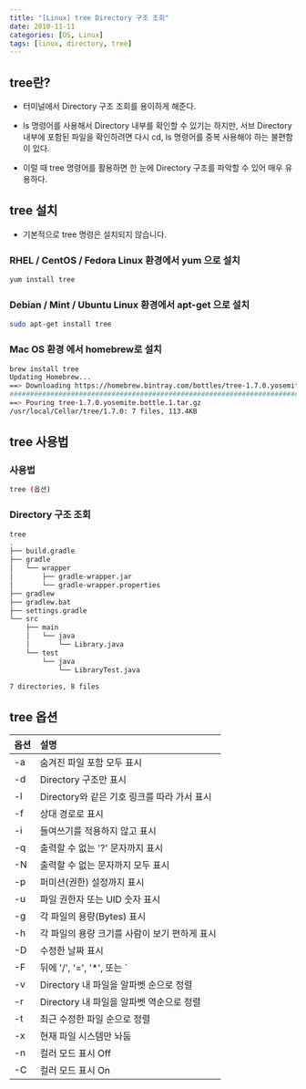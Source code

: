 ```yaml
---
title: "[Linux] tree Directory 구조 조회"
date: 2018-11-11
categories: [OS, Linux]
tags: [linux, directory, tree]
---
```


## tree란?

- 터미널에서 Directory 구조 조회를 용이하게 해준다.

- ls 명령어를 사용해서 Directory 내부를 확인할 수 있기는 하지만, 서브 Directory 내부에 포함된 파일을 확인하려면 다시 cd, ls 명령어를 중복 사용해야 하는 불편함이 있다.
- 이럴 때 tree 명령어를 활용하면 한 눈에 Directory 구조를 파악할 수 있어 매우 유용하다.

## tree 설치

- 기본적으로 tree 명령은 설치되지 않습니다.

### RHEL / CentOS / Fedora Linux 환경에서 yum 으로 설치

```bash
yum install tree
```

### Debian / Mint / Ubuntu Linux 환경에서 apt-get 으로 설치

```bash
sudo apt-get install tree
```

### Mac OS 환경 에서 homebrew로 설치

```bash
brew install tree
Updating Homebrew...
==> Downloading https://homebrew.bintray.com/bottles/tree-1.7.0.yosemite.bottle.1.tar.gz
######################################################################## 100.0%
==> Pouring tree-1.7.0.yosemite.bottle.1.tar.gz
/usr/local/Cellar/tree/1.7.0: 7 files, 113.4KB
```

## tree 사용법
### 사용법

```bash
tree (옵션)
```

### Directory 구조 조회

```bash
tree
.
├── build.gradle
├── gradle
│   └── wrapper
│       ├── gradle-wrapper.jar
│       └── gradle-wrapper.properties
├── gradlew
├── gradlew.bat
├── settings.gradle
└── src
    ├── main
    │   └── java
    │       └── Library.java
    └── test
        └── java
            └── LibraryTest.java

7 directories, 8 files
```

## tree 옵션

| 옵션 | 설명 |
|:-|:-|
| -a | 숨겨진 파일 포함 모두 표시 |
| -d | Directory 구조만 표시 |
| -l | Directory와 같은 기호 링크를 따라 가서 표시 |
| -f | 상대 경로로 표시 |
| -i | 들여쓰기를 적용하지 않고 표시 |
| -q | 출력할 수 없는 '?' 문자까지 표시 |
| -N | 출력할 수 없는 문자까지 모두 표시 |
| -p | 퍼미션(권한) 설정까지 표시 |
| -u | 파일 권한자 또는 UID 숫자 표시 |
| -g | 각 파일의 용량(Bytes) 표시 |
| -h | 각 파일의 용량 크기를 사람이 보기 편하게 표시 |
| -D | 수정한 날짜 표시 |
| -F | 뒤에 '/', '=', '*', 또는 `|` 붙여 사용 |
| -v | Directory 내 파일을 알파벳 순으로 정렬 |
| -r | Directory 내 파일을 알파벳 역순으로 정렬 |
| -t | 최근 수정한 파일 순으로 정렬 |
| -x | 현재 파일 시스템만 놔둠 |
| -n | 컬러 모드 표시 Off |
| -C | 컬러 모드 표시 On |